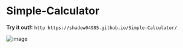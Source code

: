 # Simple-Calculator
**Try it out!:** ```http https://shadow04985.github.io/Simple-Calculator/ ```

![image](https://user-images.githubusercontent.com/22547443/178267814-30d6ba98-d007-49a0-abca-39809231955c.png)

